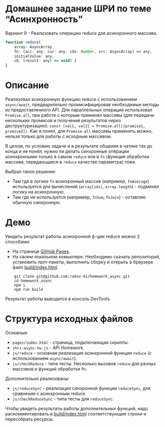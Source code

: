 # Домашнее задание ШРИ по теме “Асинхронность”

Вариант 9 - Реализовать операцию reduce для асинхронного массива.
```js
function reduce(
    array: AsyncArray,
    fn: (acc: any, cur: any, idx: Number, src: AsyncArray) => any,
    initialValue: any,
    cb: (result: any) => void) {
}
```
# Описание

Реализовал асинхронную функцию reduce с использованием `async/await`, предварительно промисифицировав необходимые методы из предоставленного API. Для параллельных операций использовал `Promise.all`, при работе с которым применял массивы (для передачи нескольких промисов и получения результатов через деструктуризацию): ```const [val1, val2] = Promise.all([promise1, promise2])```. Как я понял, для `Promise.all` массивы применять можно, нельзя только для работы с исходным массивом.

В целом, по условию задачи и в результате общения в чатике так до конца и не понял, нужно ли делать синхронные операции асинхронными только в самом `reduce` или в `fn` (функция обработки массива, передающаяся в `reduce` качестве параметра) тоже.

Выбрал такое решение:
- Там где в логике `fn` асинхронный массив (например, `fnAverage`) используется для вычислений (`array[idx]`, `array.length`) - подменял логику на асинхронную.
- Там где не используется (например, `fnSum`, `fnJoin`) - оставляю обычную синхронную.

# Демо 

Увидеть результат работы асинхронной ф-ции reduce можно 2 способами:
 - На странице [GitHub Pages](https://rakov-di.github.io/).
 - На своем локальном комьютере. Необходимо скачать репозиторий, установить npm-пакеты, выполнить сборку и открыть в браузере файл [build/index.html](build/index.html).
```git
    git clone git@github.com:rakov-di/homework_async.git
    cd homework_async
    npm i
    npm run build
```

 Результат работы выводится в консоль DevTools.

# Структура исходных файлов
  Основные:
  - `pages/index.html` - страница, подключающая скрипты.
  - `shri-async-hw.js` - API Homework.
  - `js/reduce` - основная реализация асинхронной функции `reduce` (с использованием `async/await`).
  - `js/checkReduce` - типа тесты. Несколько вызовов `reduce` для разных массивов и функций обработки fn.
  
  Дополнительно реализованы:
  - `js/reduceSync` - реализация синхронной функции `reduceSync`, для сравнения с асинхронным reduce.
  - `js/checkReduceSync` - типа тесты для `reduceSync`.

  Чтобы увидеть результаты работы дополнительных функций, надо раскомментировать в [build/index.html](build/index.html) соответствующие строки и пересобрать ресурсы.
  

